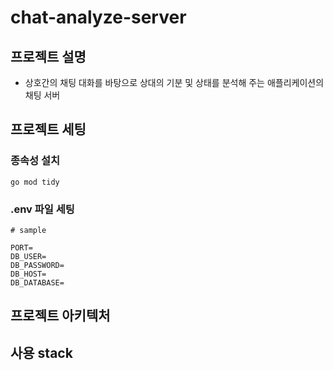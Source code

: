 # chat-analyze-server
## 프로젝트 설명
* 상호간의 채팅 대화를 바탕으로 상대의 기분 및 상태를 분석해 주는 애플리케이션의 채팅 서버

## 프로젝트 세팅
### 종속성 설치
```
go mod tidy
```
### .env 파일 세팅
```
# sample

PORT=
DB_USER=
DB_PASSWORD=
DB_HOST=
DB_DATABASE=
```

## 프로젝트 아키텍처

## 사용 stack